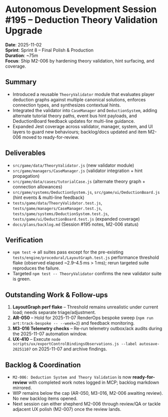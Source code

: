 # Autonomous Development Session #195 – Deduction Theory Validation Upgrade

**Date**: 2025-11-02  
**Sprint**: Sprint 8 – Final Polish & Production  
**Duration**: ~75m  
**Focus**: Ship M2-006 by hardening theory validation, hint surfacing, and coverage.

## Summary
- Introduced a reusable `TheoryValidator` module that evaluates player deduction graphs against multiple canonical solutions, enforces connection types, and synthesizes contextual hints.
- Integrated the validator into `CaseManager` and `DeductionSystem`, adding alternate tutorial theory paths, event bus hint payloads, and DeductionBoard feedback updates for multi-line guidance.
- Expanded Jest coverage across validator, manager, system, and UI layers to guard new behaviours; backlog/docs updated and item M2-006 moved to ready-for-review.

## Deliverables
- `src/game/data/TheoryValidator.js` (new validator module)
- `src/game/managers/CaseManager.js` (validator integration + hint propagation)
- `src/game/data/cases/tutorialCase.js` (alternate theory graph + connection allowances)
- `src/game/systems/DeductionSystem.js`, `src/game/ui/DeductionBoard.js` (hint events & multi-line feedback)
- `tests/game/data/TheoryValidator.test.js`, `tests/game/managers/CaseManager.test.js`, `tests/game/systems/DeductionSystem.test.js`, `tests/game/ui/DeductionBoard.test.js` (expanded coverage)
- `docs/plans/backlog.md` (Session #195 notes, M2-006 status)

## Verification
- `npm test` → all suites pass except for the pre-existing `tests/engine/procedural/LayoutGraph.test.js` performance threshold flake (observed elapsed ~2.9–4.5 ms > 1 ms); rerun targeted suite reproduces the failure.
- Targeted `npm test -- TheoryValidator` confirms the new validator suite is green.

## Outstanding Work & Follow-ups
1. **LayoutGraph perf flake** – Threshold remains unrealistic under current load; needs separate triage/adjustment.
2. **AR-050** – Hold for 2025-11-07 RenderOps bespoke sweep (`npm run art:track-bespoke -- --week=2`) and feedback monitoring.
3. **M3-016 Telemetry checks** – Re-run telemetry outbox/ack audits during the 2025-11-07 automation window.
4. **UX-410** – Execute `node scripts/ux/exportControlBindingsObservations.js --label autosave-20251107` on 2025-11-07 and archive findings.

## Backlog & Coordination
- `M2-006: Deduction System and Theory Validation` is now **ready-for-review** with completed work notes logged in MCP; backlog markdown mirrored.
- WIP remains below the cap (AR-050, M3-016, M2-006 awaiting review). No new backlog items opened.
- Next session can either shepherd M2-006 through review/QA or tackle adjacent UX polish (M2-007) once the review lands.
